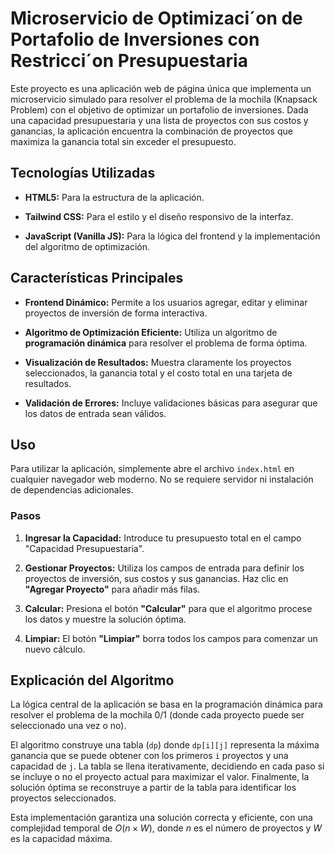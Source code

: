 # Microservicio de Optimizaci´on de Portafolio de Inversiones con Restricci´on Presupuestaria

Este proyecto es una aplicación web de página única que implementa un microservicio simulado para resolver el problema de la mochila (Knapsack Problem) con el objetivo de optimizar un portafolio de inversiones. Dada una capacidad presupuestaria y una lista de proyectos con sus costos y ganancias, la aplicación encuentra la combinación de proyectos que maximiza la ganancia total sin exceder el presupuesto.

## Tecnologías Utilizadas

* **HTML5:** Para la estructura de la aplicación.

* **Tailwind CSS:** Para el estilo y el diseño responsivo de la interfaz.

* **JavaScript (Vanilla JS):** Para la lógica del frontend y la implementación del algoritmo de optimización.

## Características Principales

* **Frontend Dinámico:** Permite a los usuarios agregar, editar y eliminar proyectos de inversión de forma interactiva.

* **Algoritmo de Optimización Eficiente:** Utiliza un algoritmo de **programación dinámica** para resolver el problema de forma óptima.

* **Visualización de Resultados:** Muestra claramente los proyectos seleccionados, la ganancia total y el costo total en una tarjeta de resultados.

* **Validación de Errores:** Incluye validaciones básicas para asegurar que los datos de entrada sean válidos.

## Uso

Para utilizar la aplicación, simplemente abre el archivo `index.html` en cualquier navegador web moderno. No se requiere servidor ni instalación de dependencias adicionales.

### Pasos

1. **Ingresar la Capacidad:** Introduce tu presupuesto total en el campo "Capacidad Presupuestaria".

2. **Gestionar Proyectos:** Utiliza los campos de entrada para definir los proyectos de inversión, sus costos y sus ganancias. Haz clic en **"Agregar Proyecto"** para añadir más filas.

3. **Calcular:** Presiona el botón **"Calcular"** para que el algoritmo procese los datos y muestre la solución óptima.

4. **Limpiar:** El botón **"Limpiar"** borra todos los campos para comenzar un nuevo cálculo.

## Explicación del Algoritmo

La lógica central de la aplicación se basa en la programación dinámica para resolver el problema de la mochila 0/1 (donde cada proyecto puede ser seleccionado una vez o no).

El algoritmo construye una tabla (`dp`) donde `dp[i][j]` representa la máxima ganancia que se puede obtener con los primeros `i` proyectos y una capacidad de `j`. La tabla se llena iterativamente, decidiendo en cada paso si se incluye o no el proyecto actual para maximizar el valor. Finalmente, la solución óptima se reconstruye a partir de la tabla para identificar los proyectos seleccionados.

Esta implementación garantiza una solución correcta y eficiente, con una complejidad temporal de $O(n \times W)$, donde $n$ es el número de proyectos y $W$ es la capacidad máxima.
